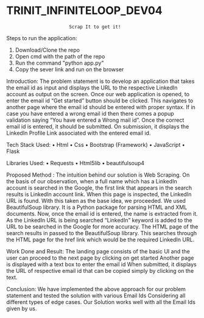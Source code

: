# TRINIT_INFINITELOOP_DEV04
                           Scrap It to get it!
                           
                           
Steps to run the application:
1) Download/Clone the repo
2) Open cmd with the path of the repo
3) Run the command "python app.py" 
4) Copy the sever link and run on the browser

Introduction:
The problem statement is to develop an application that takes the email id as input and displays the URL to the respective LinkedIn account as output on the screen. 
Once our web application is opened, to enter the email id “Get started” button should be clicked. This navigates to another page where the email id should be entered with proper syntax. If in case you have entered a wrong email id then there comes a popup validation saying “You have entered a Wrong mail id”. Once the correct email id is entered, it should be submitted. On submission, it displays the LinkedIn Profile Link associated with the entered email id. 




Tech Stack Used:
•	Html
•	 Css
•	Bootstrap (Framework)
•	JavaScript
•	Flask


Libraries Used:
•	Requests
•	Html5lib
•	beautifulsoup4


Proposed Method :
The intuition behind our solution is Web Scraping.
On the basis of our observation, when a full name which has a LinkedIn account is searched in the Google, the first link that appears in the search results is LinkedIn account link. When this page is inspected, the LinkedIn URL is found. With this       taken as the base idea, we proceeded.
We used BeautifulSoup library. It is a Python package for parsing HTML and XML documents. 
Now, once the email id is entered, the name is extracted from it. As the LinkedIn    URL is being searched “LinkedIn” keyword is added to the URL to be searched in      the Google for more accuracy. The HTML page of the search results in passed to the BeautifulSoup library. This searches through the HTML page for the href link which would be the required LinkedIn URL.


Work Done and Result:
The landing page consists of the basic UI and the user can proceed to the next page by clicking on get started
Another page is displayed with a text box to enter the email id
When submitted, it displays the URL of respective email id that can be 
copied simply by clicking on the text.   



Conclusion:
We have implemented the above approach for our problem statement and tested the solution with various Email Ids Considering all different types of edge cases. Our Solution works well with all the Email Ids given by us.
